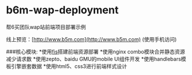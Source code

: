 b6m-wap-deployment
==================

帮6买团队wap站前端项目部署示例

线上预览：[http://www.b5m.com](http://www.b5m.com) (使用手机访问)

###核心模块:
*使用[fis](http://fis.baidu.com/)搭建前端资源部署
*使用nginx combo模块合并静态资源减少请求数
*使用zepto、baidu GMU的mobile UI组件开发
*使用handlebars模板引擎嵌套数据
*使用html5、css3进行前端样式设计
 
